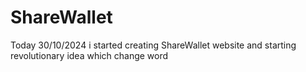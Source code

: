 # ShareWallet
Today 30/10/2024 i started creating ShareWallet website and starting revolutionary idea which change word 
